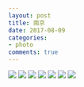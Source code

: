 ```yaml
---
layout: post
title: 南京
date: 2017-08-09
categories:
- photo
comments: true
---
```


![](http://urbem.github.io/images/nanjing/IMG_1453.JPG)
![](http://urbem.github.io/images/nanjing/IMG_1455.JPG)
![](http://urbem.github.io/images/nanjing/IMG_1464.JPG)
![](http://urbem.github.io/images/nanjing/IMG_1466.JPG)
![](http://urbem.github.io/images/nanjing/IMG_1539.JPG)
![](http://urbem.github.io/images/nanjing/IMG_1579.JPG)
![](http://urbem.github.io/images/nanjing/IMG_1595.JPG)